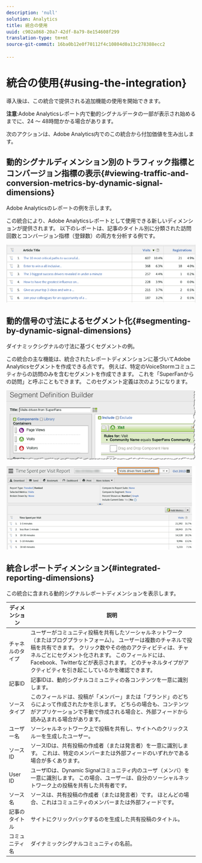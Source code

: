 ```yaml
---
description: 'null'
solution: Analytics
title: 統合の使用
uuid: c902a868-20a7-42df-8a79-8e154608f299
translation-type: tm+mt
source-git-commit: 16ba0b12e0f70112f4c10804d0a13c278388ecc2

---
```



# 統合の使用{#using-the-integration}

導入後は、この統合で提供される追加機能の使用を開始できます。

**注意**:Adobe Analyticsレポート内で動的シグナルデータの一部が表示され始めるまでに、24 ～ 48時間かかる場合があります。

次のアクションは、Adobe Analytics内でのこの統合から付加価値を生み出します。

## 動的シグナルディメンション別のトラフィック指標とコンバージョン指標の表示{#viewing-traffic-and-conversion-metrics-by-dynamic-signal-dimensions}

Adobe Analyticsのレポートの例を示します。

この統合により、Adobe Analyticsレポートとして使用できる新しいディメンションが提供されます。 以下のレポートは、記事のタイトル別に分類された訪問回数とコンバージョン指標（登録数）の両方を分析する例です。

![](assets/examplereport.png)

## 動的信号の寸法によるセグメント化{#segmenting-by-dynamic-signal-dimensions}

ダイナミックシグナルの寸法に基づくセグメントの例。

この統合の主な機能は、統合されたレポートディメンションに基づいてAdobe Analyticsセグメントを作成できる点です。 例えば、特定のVoiceStormコミュニティからの訪問のみを含むセグメントを作成できます。 これを「SuperFanからの訪問」と呼ぶこともできます。 このセグメント定義は次のようになります。

![](assets/segment1.png)

![](assets/segment2.png)

## 統合レポートディメンション{#integrated-reporting-dimensions}

この統合に含まれる動的シグナルレポートディメンションを表示します。

| ディメンション | 説明 |
|---|---|
| チャネルのタイプ | ユーザーがコミュニティ投稿を共有したソーシャルネットワーク（またはブログプラットフォーム）。 ユーザーは複数のチャネルで投稿を共有できます。 クリック数やその他のアクティビティは、チャネルごとにセグメント化されます。 このフィールドには、Facebook、Twitterなどが表示されます。 どのチャネルタイプがアクティビティを引き起こしているかを確認できます。 |
| 記事ID | 記事IDは、動的シグナルコミュニティの各コンテンツを一意に識別します。 |
| ソースタイプ | このフィールドは、投稿が「メンバー」または「ブランド」のどちらによって作成されたかを示します。 どちらの場合も、コンテンツがアプリケーションで手動で作成される場合と、外部フィードから読み込まれる場合があります。 |
| ユーザー名 | ソーシャルネットワーク上で投稿を共有し、サイトへのクリックスルーを生成したユーザー。 |
| ソース ID | ソースIDは、共有投稿の作成者（または発言者）を一意に識別します。 これは、特定のメンバーまたは外部フィードのいずれかである場合が多くあります。 |
| User ID | ユーザIDは、Dynamic Signalコミュニティ内のユーザ（メンバ）を一意に識別します。 この場合、ユーザーは、自分のソーシャルネットワーク上の投稿を共有した共有者です。 |
| ソース名 | ソースは、共有投稿の作成者（または発言者）です。 ほとんどの場合、これはコミュニティのメンバーまたは外部フィードです。 |
| 記事のタイトル | サイトにクリックバックするのを生成した共有投稿のタイトル。 |
| コミュニティ名 | ダイナミックシグナルコミュニティの名前。 |

